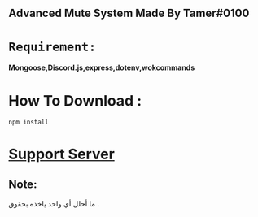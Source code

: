## Advanced Mute System Made By Tamer#0100
# `Requirement:`
**Mongoose,Discord.js,express,dotenv,wokcommands**
# How To Download :
`npm install`
# [Support Server](https://discord.gg/54HcGaASyJ) 
## Note:
ما أحلل أي واحد ياخذه بحقوق .
